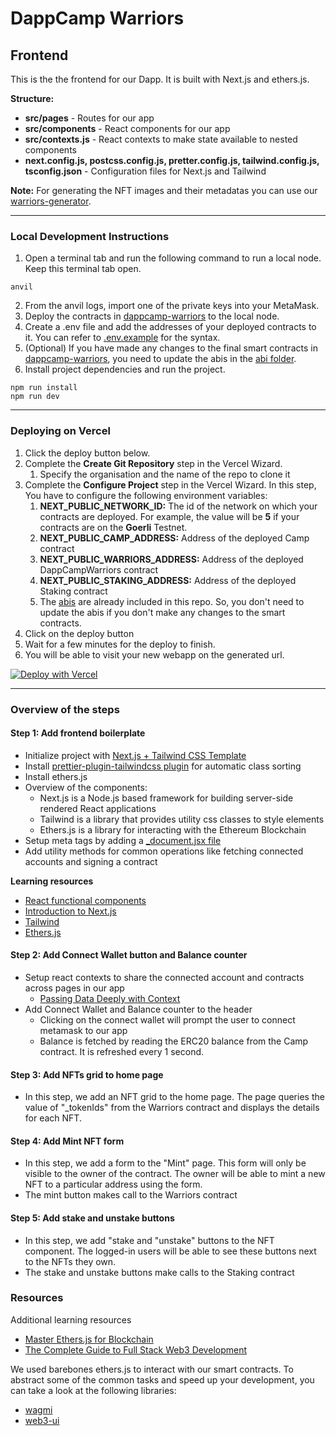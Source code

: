 # DappCamp Warriors

## Frontend

This is the the frontend for our Dapp. It is built with Next.js and ethers.js.

**Structure:**

- **src/pages** - Routes for our app
- **src/components** - React components for our app
- **src/contexts.js** - React contexts to make state available to nested components
- **next.config.js, postcss.config.js, pretter.config.js, tailwind.config.js, tsconfig.json** - Configuration files for Next.js and Tailwind

**Note:** For generating the NFT images and their metadatas you can use our [warriors-generator](https://github.com/DappCamp-Cohort-2/dappcamp-warriors/tree/main/warriors-generator).

---

### Local Development Instructions

1. Open a terminal tab and run the following command to run a local node. Keep this terminal tab open.

```
anvil
```

2. From the anvil logs, import one of the private keys into your MetaMask.
3. Deploy the contracts in [dappcamp-warriors](https://github.com/DappCamp-Cohort-4/dappcamp-warriors) to the local node.
4. Create a .env file and add the addresses of your deployed contracts to it. You can refer to [.env.example](frontend/.env.example) for the syntax.
5. (Optional) If you have made any changes to the final smart contracts in [dappcamp-warriors](https://github.com/DappCamp-Cohort-4/dappcamp-warriors), you need to update the abis in the [abi folder](frontend/src/data/abis).
6. Install project dependencies and run the project.

```
npm run install
npm run dev
```

---

### Deploying on Vercel

1. Click the deploy button below.
1. Complete the **Create Git Repository** step in the Vercel Wizard.
   1. Specify the organisation and the name of the repo to clone it
1. Complete the **Configure Project** step in the Vercel Wizard. In this step, You have to configure the following environment variables:
   1. **NEXT_PUBLIC_NETWORK_ID:** The id of the network on which your contracts are deployed. For example, the value will be **5** if your contracts are on the **Goerli** Testnet.
   1. **NEXT_PUBLIC_CAMP_ADDRESS:** Address of the deployed Camp contract
   1. **NEXT_PUBLIC_WARRIORS_ADDRESS:** Address of the deployed DappCampWarriors contract
   1. **NEXT_PUBLIC_STAKING_ADDRESS:** Address of the deployed Staking contract
   1. The [abis](src/data/abis) are already included in this repo. So, you don't need to update the abis if you don't make any changes to the smart contracts.
1. Click on the deploy button
1. Wait for a few minutes for the deploy to finish.
1. You will be able to visit your new webapp on the generated url.

[![Deploy with Vercel](https://vercel.com/button)](https://vercel.com/new/clone?repository-url=https%3A%2F%2Fgithub.com%2FDappCamp-Cohort-4%2Fdappcamp-warriors-frontend&env=NEXT_PUBLIC_NETWORK_ID,NEXT_PUBLIC_CAMP_ADDRESS,NEXT_PUBLIC_WARRIORS_ADDRESS,NEXT_PUBLIC_STAKING_ADDRESS)

---

### Overview of the steps

#### Step 1: Add frontend boilerplate

- Initialize project with [Next.js + Tailwind CSS Template](https://github.com/vercel/next.js/tree/c3e5caf1109a2eb42801de23fc78e42a08e5da6e/examples/with-tailwindcss)
- Install [prettier-plugin-tailwindcss plugin](https://github.com/tailwindlabs/prettier-plugin-tailwindcss) for automatic class sorting
- Install ethers.js
- Overview of the components:
  - Next.js is a Node.js based framework for building server-side rendered React applications
  - Tailwind is a library that provides utility css classes to style elements
  - Ethers.js is a library for interacting with the Ethereum Blockchain
- Setup meta tags by adding a [\_document.jsx file](https://nextjs.org/docs/advanced-features/custom-document)
- Add utility methods for common operations like fetching connected accounts and signing a contract

**Learning resources**

- [React functional components](https://beta.reactjs.org/)
- [Introduction to Next.js](https://nextjs.org/learn/foundations/about-nextjs)
- [Tailwind](https://tailwindcss.com/docs/utility-first)
- [Ethers.js](https://docs.ethers.io)

#### Step 2: Add Connect Wallet button and Balance counter

- Setup react contexts to share the connected account and contracts across pages in our app
  - [Passing Data Deeply with Context](https://beta.reactjs.org/learn/passing-data-deeply-with-context)
- Add Connect Wallet and Balance counter to the header
  - Clicking on the connect wallet will prompt the user to connect metamask to our app
  - Balance is fetched by reading the ERC20 balance from the Camp contract. It is refreshed every 1 second.

#### Step 3: Add NFTs grid to home page

- In this step, we add an NFT grid to the home page. The page queries the value of "\_tokenIds" from the Warriors contract and displays the details for each NFT.

#### Step 4: Add Mint NFT form

- In this step, we add a form to the "Mint" page. This form will only be visible to the owner of the contract. The owner will be able to mint a new NFT to a particular address using the form.
- The mint button makes call to the Warriors contract

#### Step 5: Add stake and unstake buttons

- In this step, we add "stake and "unstake" buttons to the NFT component. The logged-in users will be able to see these buttons next to the NFTs they own.
- The stake and unstake buttons make calls to the Staking contract

### Resources

Additional learning resources

- [Master Ethers.js for Blockchain](https://www.youtube.com/watch?v=yk7nVp5HTCk)
- [The Complete Guide to Full Stack Web3 Development](https://www.youtube.com/watch?v=nRMo5jjgCr4&t)

We used barebones ethers.js to interact with our smart contracts. To abstract some of the common tasks and speed up your development, you can take a look at the following libraries:

- [wagmi](https://github.com/tmm/wagmi)
- [web3-ui](https://github.com/developer-DAO/web3-ui)
